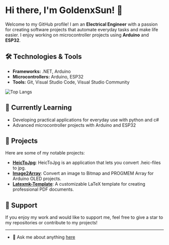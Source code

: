 # Hi there, I'm GoldenxSun! 👋

Welcome to my GitHub profile! I am an **Electrical Engineer** with a passion for creating software projects that automate everyday tasks and make life easier. I enjoy working on microcontroller projects using **Arduino** and **ESP32**.

## 🛠️ Technologies & Tools

- **Frameworks:** .NET, Arduino
- **Microcontrollers:** Arduino, ESP32
- **Tools:** Git, Visual Studio Code, Visual Studio Community

![Top Langs](https://github-readme-stats.vercel.app/api/top-langs/?username=GoldenxSun&layout=compact&show_icons=true&theme=midnight-purple&hide_border=true)

## 🌱 Currently Learning

- Developing practical applications for everyday use with python and c#
- Advanced microcontroller projects with Arduino and ESP32

## 🚀 Projects

Here are some of my notable projects:

- **[HeicToJpg](https://github.com/GoldenxSun/HeicToJpg)**: HeicToJpg is an application that lets you convert .heic-files to jpg.
- **[Image2Array](https://github.com/GoldenxSun/Image2Array)**: Convert an image to Bitmap and PROGMEM Array for Arduino OLED projects.
- **[Latexmk-Template](https://github.com/GoldenxSun/Latexmk-Template)**: A customizable LaTeX template for creating professional PDF documents.

## 🙌 Support

If you enjoy my work and would like to support me, feel free to give a star to my repositories or contribute to my projects!

---

- 💬 Ask me about anything [here](https://github.com/GoldenxSun/GoldenxSun/issues)
